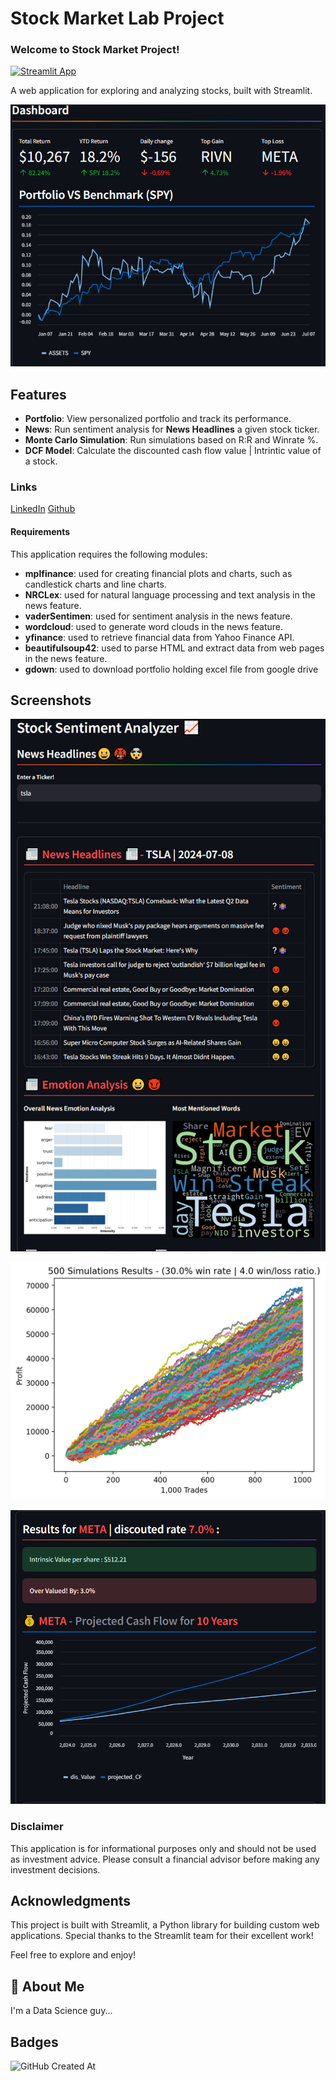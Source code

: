 # **Stock Market Lab Project**

### **Welcome to Stock Market Project!**
[![Streamlit App](https://static.streamlit.io/badges/streamlit_badge_black_white.svg)](https://karma-gurung.streamlit.app)

A web application for exploring and analyzing stocks, built with Streamlit.

![App Screenshot](/data/portfolio.png)

## Features

* **Portfolio**: View personalized portfolio and track its performance.
* **News**: Run sentiment analysis for **News Headlines** a given stock ticker.
* **Monte Carlo Simulation**: Run simulations based on R:R and Winrate %.
* **DCF Model**: Calculate the discounted cash flow value | Intrintic value of a stock.

### Links

[LinkedIn](https://www.linkedin.com/in/karmag/)
[Github](https://github.com/karma-gits)


#### **Requirements**

This application requires the following modules:

* **mplfinance**: used for creating financial plots and charts, such as candlestick charts and line charts.
* **NRCLex**: used for natural language processing and text analysis in the news feature.
* **vaderSentimen**: used for sentiment analysis in the news feature.
* **wordcloud**: used to generate word clouds in the news feature.
* **yfinance**: used to retrieve financial data from Yahoo Finance API.
* **beautifulsoup42**: used to parse HTML and extract data from web pages in the news feature.
* **gdown**: used to download portfolio holding excel file from google drive

## Screenshots

![News Sentimenet Analysis](/data/sentiment.png)

![Monte Carlo Simulation](/data/monte.png)

![DCF Model](/data/dcf.png)


### **Disclaimer**

This application is for informational purposes only and should not be used as investment advice. Please consult a financial advisor before making any investment decisions.

## **Acknowledgments**

This project is built with Streamlit, a Python library for building custom web applications. Special thanks to the Streamlit team for their excellent work!

Feel free to explore and enjoy!



## 🚀 About Me
I'm a Data Science guy...


## Badges

![GitHub Created At](https://img.shields.io/github/created-at/karma-gits/stockmarketlab)
